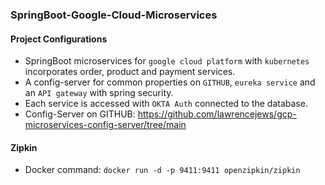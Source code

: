 ### SpringBoot-Google-Cloud-Microservices
#### Project Configurations
- SpringBoot microservices for `google cloud platform` with `kubernetes` incorporates order, product and payment services.
- A config-server for common properties on `GITHUB`, `eureka service` and an `API gateway` with spring security.
- Each service is accessed with `OKTA Auth` connected to the database.
- Config-Server on GITHUB: https://github.com/lawrencejews/gcp-microservices-config-server/tree/main
#### Zipkin
- Docker command: `docker run -d -p 9411:9411 openzipkin/zipkin`